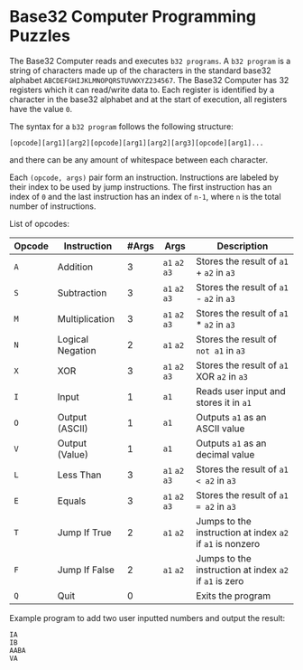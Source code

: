 # Base32 Computer Programming Puzzles

The Base32 Computer reads and executes `b32 programs`. A `b32 program` is a string of characters made up of the characters in the standard base32 alphabet `ABCDEFGHIJKLMNOPQRSTUVWXYZ234567`. The Base32 Computer has 32 registers which it can read/write data to. Each register is identified by a character in the base32 alphabet and at the start of execution, all registers have the value `0`.

The syntax for a `b32 program` follows the following structure:

```
[opcode][arg1][arg2][opcode][arg1][arg2][arg3][opcode][arg1]...
```

and there can be any amount of whitespace between each character.

Each `(opcode, args)` pair form an instruction. Instructions are labeled by their index to be used by jump instructions. The first instruction has an index of `0` and the last instruction has an index of `n-1`, where `n` is the total number of instructions.

List of opcodes:

|Opcode|Instruction|#Args|Args|Description|
|---|---|---|---|---|
|`A`|Addition|3|`a1` `a2` `a3`| Stores the result of `a1` + `a2` in `a3` |
|`S`|Subtraction|3|`a1` `a2` `a3`| Stores the result of `a1` - `a2` in `a3` |
|`M`|Multiplication|3|`a1` `a2` `a3`| Stores the result of `a1` * `a2` in `a3` |
|`N`|Logical Negation|2|`a1` `a2`| Stores the result of `not a1` in `a3` |
|`X`|XOR|3|`a1` `a2` `a3`| Stores the result of `a1` XOR `a2` in `a3` |
|`I`|Input|1|`a1`| Reads user input and stores it in `a1` |
|`O`|Output (ASCII)|1|`a1`| Outputs `a1` as an ASCII value |
|`V`|Output (Value)|1|`a1`| Outputs `a1` as an decimal value |
|`L`|Less Than|3|`a1` `a2` `a3`| Stores the result of `a1 < a2` in `a3` |
|`E`|Equals|3|`a1` `a2` `a3`| Stores the result of `a1 = a2` in `a3` |
|`T`|Jump If True|2|`a1` `a2`| Jumps to the instruction at index `a2` if `a1` is nonzero |
|`F`|Jump If False|2|`a1` `a2`| Jumps to the instruction at index `a2` if `a1` is zero |
|`Q`|Quit|0|| Exits the program|

Example program to add two user inputted numbers and output the result:

```
IA
IB
AABA
VA
```
